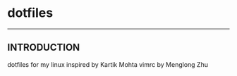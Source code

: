 dotfiles
========

---
INTRODUCTION
---

dotfiles for my linux
inspired by Kartik Mohta
vimrc by Menglong Zhu
